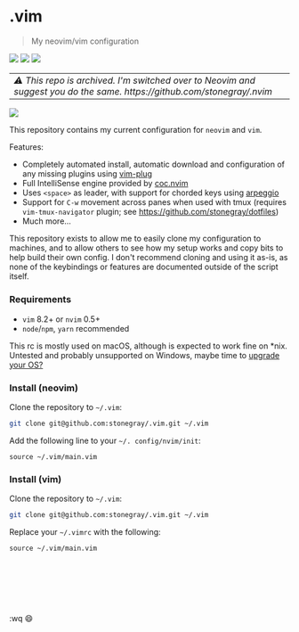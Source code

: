 # .vim

> My neovim/vim configuration

![](https://shields.io/tokei/lines/github/stonegray/.vim) ![](https://shields.io/static/v1?label=platform&message=linux%20|%20macOS&color=lightgray) ![](https://shields.io/static/v1?label=licence&message=MIT&color=green)

<center>
<table><tr><td><i>⚠️ This repo is archived. I'm switched over to Neovim and suggest you do the same. https://github.com/stonegray/.nvim</i></td></tr><tr></tr></table>
</center>

![](https://gist.githubusercontent.com/stonegray/35673fda8c406169c32bf416748739b3/raw/6fe02903917e1dfcc45ae02e48b7952ebb0ade57/screenshot.png)

This repository contains my current configuration for `neovim` and `vim`.  

Features:

- Completely automated install, automatic download and configuration of any missing plugins using [vim-plug](https://github.com/junegunn/vim-plug)
- Full IntelliSense engine provided by [coc.nvim](https://github.com/neoclide/coc.nvim) 
- Uses `<space>` as leader, with support for chorded keys using [arpeggio](https://github.com/kana/vim-arpeggio)
- Support for `C-w` movement across panes when used with tmux (requires `vim-tmux-navigator` plugin; see https://github.com/stonegray/dotfiles)
- Much more...

This repository exists to allow me to easily clone my configuration to machines, and to allow others to see how my setup works and copy bits to help build their own config. I don't recommend cloning and using it as-is, as none of the keybindings or features are documented outside of the script itself. 

### Requirements

- `vim` 8.2+ or `nvim` 0.5+
- `node`/`npm`, `yarn` recommended

This rc is mostly used on macOS, although is expected to work fine on *nix. Untested and probably unsupported on Windows, maybe time to [upgrade your OS?](https://wiki.gentoo.org/wiki/Handbook:AMD64/Full/Installation)



### Install (neovim)

Clone the repository to `~/.vim`:

```bash
git clone git@github.com:stonegray/.vim.git ~/.vim
```

Add the following line to your `~/. config/nvim/init`:

```vimscript
source ~/.vim/main.vim
```



### Install (vim)

Clone the repository to `~/.vim`:

```bash
git clone git@github.com:stonegray/.vim.git ~/.vim
```

Replace your `~/.vimrc` with the following:

```vimscript
source ~/.vim/main.vim
```



<br/><br/><br/>

<br/>



:wq :smile:
